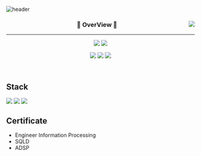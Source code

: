 ![header](https://capsule-render.vercel.app/api?type=waving&color=auto&height=300&section=header&text=BK's%20History&fontSize=90&animation=fadeIn&fontAlignY=38&descAlignY=51&descAlign=62)

<div align="center">
  
<a href="https://suave-lilac-075.notion.site/b1ac3609f8a946c3a1939b5d46211e44?v=cc0f75ec13e54868a33bb57336fb9ee8"><img align="right" src="https://github-readme-stats.vercel.app/api/top-langs/?username=kim-byoungkwan&theme=dracula&exclude_repo=Computer-Science-Engineering&layout=compact&langs_count=10"/></a>
  
  
  ### 🐣 OverView 🐥 
  
  ---
  
<a href="https://github.com/kim-byoungkwan"><img src="https://hits.seeyoufarm.com/api/count/incr/badge.svg?url=https%3A%2F%2Fgithub.com%2Fkim-byoungkwan&count_bg=%23000000&title_bg=%23000000&icon=github.svg&icon_color=%23E7E7E7&title=GitHub&edge_flat=false)"/></a> <a href="https://solved.ac/bg0307"><img src="http://mazassumnida.wtf/api/mini/generate_badge?boj=bg0307"/></a>
 

<a href="https://www.instagram.com/pppassionking/"><img src="http://img.shields.io/badge/Instagram-E4405F?style=flat-square&logo=Instagram&logoColor=white"/></a>
<a href="https://www.youtube.com/channel/UCIPJAM8maFX2IjriuH1dTlw"><img src="https://img.shields.io/badge/YouTube-FF0000?style=flat-square&logo=YouTube&logoColor=white"/></a> 
<a href="https://doberrrkwan.tistory.com"><img src="https://img.shields.io/badge/Tistory-E5511E?style=flat-square&logo=Blogger&logoColor=white"/></a>
   
<br>
 
</div>

## Stack
<p>
  <img src="https://img.shields.io/badge/Python-3776AB?style=flat-square&logo=Python&logoColor=white"/>
  <img src="https://img.shields.io/badge/Java-007396?style=flat-square&logo=Java&logoColor=white"/>
  <img src="https://img.shields.io/badge/R-276DC3?style=flat-square&logo=R&logoColor=white"/>
</p>          

## Certificate
- Engineer Information Processing
- SQLD
- ADSP
